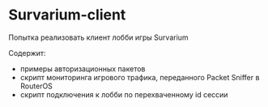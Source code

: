 # Survarium-client

Попытка реализовать клиент лобби игры Survarium

Содержит:
* примеры авторизационных пакетов
* скрипт мониторинга игрового трафика, переданного Packet Sniffer в RouterOS
* скрипт подключения к лобби по перехваченному id сессии
